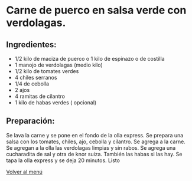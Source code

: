 # Carne de puerco en salsa verde con verdolagas.

## Ingredientes:
- 1/2 kilo de maciza de puerco o 1 kilo de espinazo o de costilla
- 1 manojo de verdolagas (medio kilo)
- 1/2 kilo de tomates verdes
- 4 chiles serranos 
- 1/4 de cebolla
- 2 ajos
- 4 ramitas de cilantro 
- 1 kilo de habas verdes ( opcional)

## Preparación:
Se lava la carne y se pone en el fondo de la olla express. Se prepara una salsa  con los tomates, chiles, ajo, cebolla y cilantro. Se agrega a la carne. Se agregan a la olla las verdolagas limpias y sin rabos.  Se agrega una cucharadita de sal y otra de knor suiza. También las habas si las hay. Se tapa la olla express y se deja 20 minutos. Listo 

[Volver al menú](/README.md)